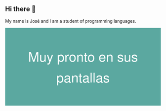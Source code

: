 <div align"center">
<h2>Hi there 👋</h2>
<p>My name is José and I am a student of programming languages.</p>
</div>

![imagen1](https://github.com/mago77programador/mago77programador/blob/main/Muy_pronto_en_sus_pantallas.png)

<!--
**mago77programador/mago77programador** is a ✨ _special_ ✨ repository because its `README.md` (this file) appears on your GitHub profile.

Here are some ideas to get you started:

- 🔭 I’m currently working on ...
- 🌱 I’m currently learning ...
- 👯 I’m looking to collaborate on ...
- 🤔 I’m looking for help with ...
- 💬 Ask me about ...
- 📫 How to reach me: ...
- 😄 Pronouns: ...
- ⚡ Fun fact: ...
-->
